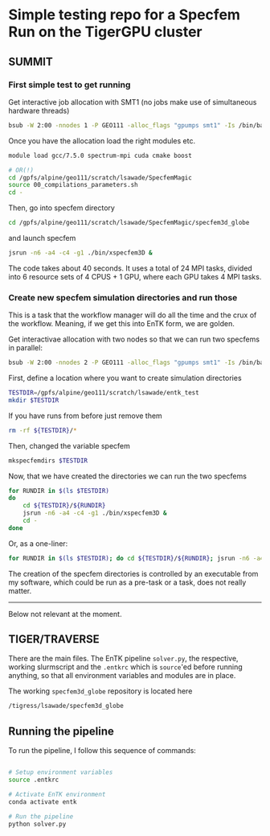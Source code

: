 # Simple testing repo for a Specfem Run on the TigerGPU cluster


## SUMMIT


### First simple test to get running

Get interactive job allocation with SMT1 (no jobs make use of simultaneous hardware threads)

```bash
bsub -W 2:00 -nnodes 1 -P GEO111 -alloc_flags "gpumps smt1" -Is /bin/bash
```

Once you have the allocation load the right modules etc.
```bash
module load gcc/7.5.0 spectrum-mpi cuda cmake boost

# OR(!)
cd /gpfs/alpine/geo111/scratch/lsawade/SpecfemMagic
source 00_compilations_parameters.sh 
cd - 
```

Then, go into specfem directory
```bash
cd /gpfs/alpine/geo111/scratch/lsawade/SpecfemMagic/specfem3d_globe
```
and launch specfem
```bash
jsrun -n6 -a4 -c4 -g1 ./bin/xspecfem3D &
```

The code takes about 40 seconds. It uses a total of
24 MPI tasks, divided into 6 resource sets of 4 CPUS + 1 GPU,
where each GPU takes 4 MPI tasks.


### Create new specfem simulation directories and run those

This is a task that the workflow manager will do all the time and
the crux of the workflow. Meaning, if we get this into EnTK form,
we are golden.

Get interactivae allocation with two nodes so that we can run two
specfems in parallel:
```bash
bsub -W 2:00 -nnodes 2 -P GEO111 -alloc_flags "gpumps smt1" -Is /bin/bash
```

First, define a location where you want to create simulation directories

```bash
TESTDIR=/gpfs/alpine/geo111/scratch/lsawade/entk_test
mkdir $TESTDIR
```

If you have runs from before just remove them
```bash
rm -rf ${TESTDIR}/*
```

Then, changed the variable specfem
```bash
mkspecfemdirs $TESTDIR
```

Now, that we have created the directories we can run the two specfems

```bash
for RUNDIR in $(ls $TESTDIR)
do
    cd ${TESTDIR}/${RUNDIR}
    jsrun -n6 -a4 -c4 -g1 ./bin/xspecfem3D &
    cd -
done
```

Or, as a one-liner:
```bash
for RUNDIR in $(ls $TESTDIR); do cd ${TESTDIR}/${RUNDIR}; jsrun -n6 -a4 -c4 -g1 ./bin/xspecfem3D & cd -; done;
```

The creation of the specfem directories is controlled by an executable from
my software, which could be run as a pre-task or a task, does not really matter.







---

Below not relevant at the moment.

## TIGER/TRAVERSE


There are the main files. The EnTK pipeline `solver.py`, the respective, 
working slurmscript and the `.entkrc` which is `source`'ed before running
anything, so that all environment variables and modules are in place.

The working `specfem3d_globe` repository is located here
```bash
/tigress/lsawade/specfem3d_globe
```


## Running the pipeline

To run the pipeline, I follow this sequence of commands:

```bash

# Setup environment variables
source .entkrc

# Activate EnTK environment
conda activate entk

# Run the pipeline
python solver.py

```

